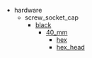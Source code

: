 * hardware
  * screw_socket_cap
    * [black](hardware/screw_socket_cap/black)
      * [40_mm](hardware/screw_socket_cap/black/40_mm)
        * [hex](hex)
        * [hex_head](hex_head)
